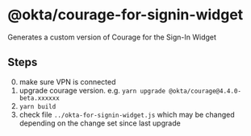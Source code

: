 # @okta/courage-for-signin-widget

Generates a custom version of Courage for the Sign-In Widget

## Steps

0. make sure VPN is connected
1. upgrade courage version. e.g. `yarn upgrade @okta/courage@4.4.0-beta.xxxxxx`
2. `yarn build`
3. check file `../okta-for-signin-widget.js` which may be changed depending on the change set since last upgrade
